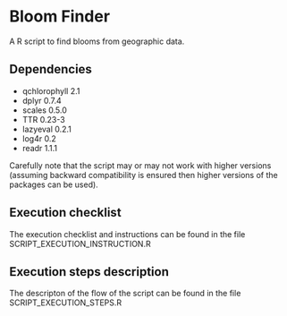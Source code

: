 # Bloom Finder

A R script to find blooms from geographic data.

## Dependencies
- qchlorophyll  2.1
- dplyr         0.7.4
- scales        0.5.0
- TTR           0.23-3
- lazyeval      0.2.1
- log4r         0.2
- readr         1.1.1

Carefully note that the script may or may not work with higher versions (assuming backward compatibility is ensured then higher versions of the packages can be used).

## Execution checklist
The execution checklist and instructions can be found in the file SCRIPT_EXECUTION_INSTRUCTION.R

## Execution steps description
The descripton of the flow of the script can be found in the file SCRIPT_EXECUTION_STEPS.R
